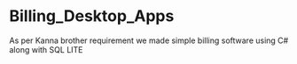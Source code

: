 # Billing_Desktop_Apps
As per Kanna brother requirement we made simple billing software using C# along with SQL LITE 
